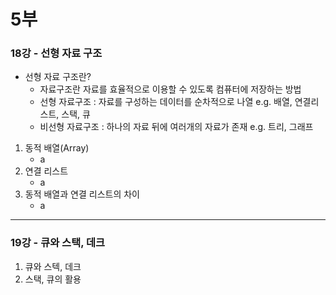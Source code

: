 # 5부
### 18강 - 선형 자료 구조

* 선형 자료 구조란?
   - 자료구조란 자료를 효율적으로 이용할 수 있도록 컴퓨터에 저장하는 방법
   - 선형 자료구조 : 자료를 구성하는 데이터를 순차적으로 나열 
     e.g. 배열, 연결리스트, 스택, 큐
   - 비선형 자료구조 : 하나의 자료 뒤에 여러개의 자료가 존재
     e.g. 트리, 그래프

1. 동적 배열(Array)
   * a
2. 연결 리스트
   * a
3. 동적 배열과 연결 리스트의 차이
   * a


***
### 19강 - 큐와 스택, 데크
1. 큐와 스텍, 데크
2. 스택, 큐의 활용
